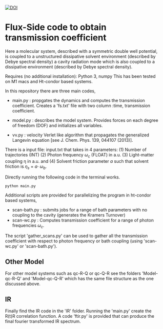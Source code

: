 [![DOI](https://zenodo.org/badge/553673903.svg)](https://zenodo.org/badge/latestdoi/553673903)



# Flux-Side code to obtain transmission coefficient 

Here a molecular system, described with a symmetric double well potential, is coupled to a unstructured dissipative solvent environment (described by Debye spectral density) a cavity radiation mode which is also coupled to a dissipative environment (described by Debye spectral density).

Requires (no additional installation): Python 3, numpy 
This has been tested on M1 macs and Ht-condor based systems.

In this repository there are three main codes,

* main.py : propgates the dynamics and computes the transmission coefficient. Creates a 'fs.txt' file with two column :time, transmission coefficient. 

* model.py : describes the model system. Provides forces on each degree of freedom (DOF) and initializes all variables.

* vv.py : velocity Verlet like algorithm that propagates the generalized Langevin equation [see J. Chem. Phys. 139, 044107 (2013)]. 

There is a input file: input.txt that takes in 4 parameters: (1) Number of trajectories (INT) (2) Photon frequency $\omega_c$ (FLOAT) in a.u. (3) Light-matter coupling η in a.u. and (4) Solvent friction parameter $a$ such that solvent friction is $\eta_s$ = $a \cdot$  $\omega_b$. 

Directly running the following code in the terminal works.
```
python main.py
```

Additional scripts are provided for parallelizing the program in ht-condor based systems,

* scan-bath.py : submits jobs for a range of bath parameters with no coupling to the cavity (generates the Kramers Turnover) 
* scan-wc.py : Computes transmission coefficient for a range of photon frequencies $\omega_c$. 

The script 'gather_scans.py' can be used to gather all the transmission coefficient with respect to photon frequency or bath coupling (using 'scan-wc.py' or 'scan-bath.py'). 

## Other Model

For other model systems such as qc-R-Q or qc-Q-R see the folders 'Model-qc-R-Q' and 'Model-qc-Q-R' which has the same file structure as the one discussed above. 

## IR
Finally find the IR code in the 'IR' folder. Running the 'main.py' create the R(t)R correlation function. A code 'ftir.py' is provided that can produce the final fourier transformed IR spectrum. 
